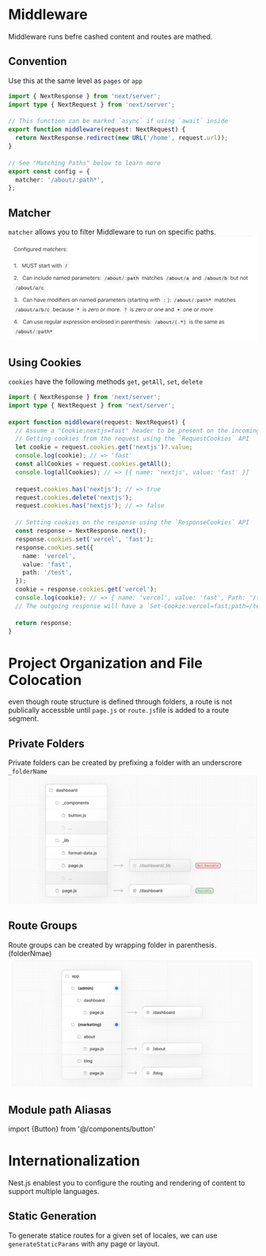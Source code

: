 # Middleware
Middleware runs befre cashed content and routes are mathed.
## Convention
Use this at the same level as `pages` or `app`

```typescript
import { NextResponse } from 'next/server';
import type { NextRequest } from 'next/server';
 
// This function can be marked `async` if using `await` inside
export function middleware(request: NextRequest) {
  return NextResponse.redirect(new URL('/home', request.url));
}
 
// See "Matching Paths" below to learn more
export const config = {
  matcher: '/about/:path*',
};
```

## Matcher
`matcher` allows you to filter Middleware to run on specific paths.
![](/image/image12.png)


## Using Cookies
`cookies` have the following methods `get`, `getAll`, `set`, `delete`
```typescript
import { NextResponse } from 'next/server';
import type { NextRequest } from 'next/server';
 
export function middleware(request: NextRequest) {
  // Assume a "Cookie:nextjs=fast" header to be present on the incoming request
  // Getting cookies from the request using the `RequestCookies` API
  let cookie = request.cookies.get('nextjs')?.value;
  console.log(cookie); // => 'fast'
  const allCookies = request.cookies.getAll();
  console.log(allCookies); // => [{ name: 'nextjs', value: 'fast' }]
 
  request.cookies.has('nextjs'); // => true
  request.cookies.delete('nextjs');
  request.cookies.has('nextjs'); // => false
 
  // Setting cookies on the response using the `ResponseCookies` API
  const response = NextResponse.next();
  response.cookies.set('vercel', 'fast');
  response.cookies.set({
    name: 'vercel',
    value: 'fast',
    path: '/test',
  });
  cookie = response.cookies.get('vercel');
  console.log(cookie); // => { name: 'vercel', value: 'fast', Path: '/test' }
  // The outgoing response will have a `Set-Cookie:vercel=fast;path=/test` header.
 
  return response;
}
```
# Project Organization and File Colocation


even though route structure is defined through folders, a route is not publically accessble until `page.js` or `route.js`file is added to a route segment.

## Private Folders
Private folders can be created by prefixing a folder with an underscrore
`_folderName`
![](/image/image13.png)

## Route Groups
Route groups can be created by wrapping folder in parenthesis.<br/>
(folderNmae)
![](/image/image14.png)

## Module path Aliasas
import {Button} from '@/components/button'

# Internationalization
Nest.js enablest you to configure the routing and rendering of content to support multiple languages.

## Static Generation
To generate statice routes for a given set of locales, we can use `generateStaticParams` with any page or layout.